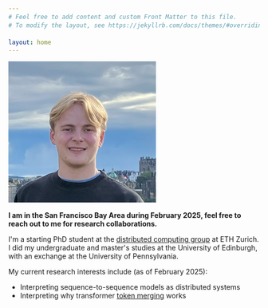 ```yaml
---
# Feel free to add content and custom Front Matter to this file.
# To modify the layout, see https://jekyllrb.com/docs/themes/#overriding-theme-defaults

layout: home
---
```


![profile photo](profile_photo_resized.jpg)

**I am in the San Francisco Bay Area during February 2025, feel free to reach out to me for research collaborations.**

I'm a starting PhD student at the [distributed computing group](https://disco.ethz.ch/) at ETH Zurich. I did my undergraduate and master's studies at the University of Edinburgh, with an exchange at the University of Pennsylvania.

My current research interests include (as of February 2025):
 
- Interpreting sequence-to-sequence models as distributed systems
- Interpreting why transformer [token merging](https://openreview.net/pdf?id=JroZRaRw7Eu) works
